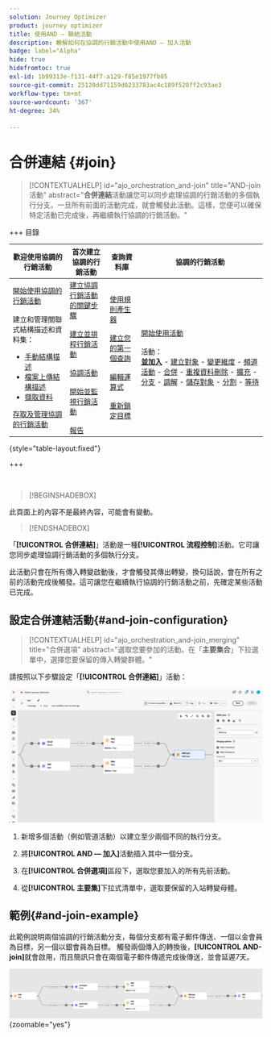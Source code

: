 ```yaml
---
solution: Journey Optimizer
product: journey optimizer
title: 使用AND — 聯結活動
description: 瞭解如何在協調的行銷活動中使用AND — 加入活動
badge: label="Alpha"
hide: true
hidefromtoc: true
exl-id: 1b99313e-f131-44f7-a129-f85e1977fb05
source-git-commit: 25120dd71159d0233783ac4c189f528ff2c93ae3
workflow-type: tm+mt
source-wordcount: '367'
ht-degree: 34%

---
```


# 合併連結 {#join}

>[!CONTEXTUALHELP]
>id="ajo_orchestration_and-join"
>title="AND-join 活動"
>abstract="**合併連結**&#x200B;活動讓您可以同步處理協調的行銷活動的多個執行分支。一旦所有前面的活動完成，就會觸發此活動。這樣，您便可以確保特定活動已完成後，再繼續執行協調的行銷活動。"


+++ 目錄

| 歡迎使用協調的行銷活動 | 首次建立協調的行銷活動 | 查詢資料庫 | 協調的行銷活動 |
|---|---|---|---|
| [開始使用協調的行銷活動](../gs-orchestrated-campaigns.md)<br/><br/>建立和管理關聯式結構描述和資料集：</br> <ul><li>[手動結構描述](../manual-schema.md)</li><li>[檔案上傳結構描述](../file-upload-schema.md)</li><li>[擷取資料](../ingest-data.md)</li></ul>[存取及管理協調的行銷活動](../access-manage-orchestrated-campaigns.md) | [建立協調行銷活動的關鍵步驟](../gs-campaign-creation.md)<br/><br/>[建立並排程行銷活動](../create-orchestrated-campaign.md)<br/><br/>[協調活動](../orchestrate-activities.md)<br/><br/>[開始並監視行銷活動](../start-monitor-campaigns.md)<br/><br/>[報告](../reporting-campaigns.md) | [使用規則產生器](../orchestrated-rule-builder.md)<br/><br/>[建立您的第一個查詢](../build-query.md)<br/><br/>[編輯運算式](../edit-expressions.md)<br/><br/>[重新鎖定目標](../retarget.md) | [開始使用活動](about-activities.md)<br/><br/>活動：<br/><b>[並加入](and-join.md)</b> - [建立對象](build-audience.md) - [變更維度](change-dimension.md) - [頻道活動](channels.md) - [合併](combine.md) - [重複資料刪除](deduplication.md) - [擴充](enrichment.md) - [分支](fork.md) - [調解](reconciliation.md) - [儲存對象](save-audience.md) - [分割](split.md) - [等待](wait.md) |

{style="table-layout:fixed"}

+++

<br/>

>[!BEGINSHADEBOX]

此頁面上的內容不是最終內容，可能會有變動。

>[!ENDSHADEBOX]

「**[!UICONTROL 合併連結]**」活動是一種&#x200B;**[!UICONTROL 流程控制]**&#x200B;活動。它可讓您同步處理協調行銷活動的多個執行分支。

此活動只會在所有傳入轉變啟動後，才會觸發其傳出轉變，換句話說，會在所有之前的活動完成後觸發。這可讓您在繼續執行協調的行銷活動之前，先確定某些活動已完成。

## 設定合併連結活動{#and-join-configuration}

>[!CONTEXTUALHELP]
>id="ajo_orchestration_and-join_merging"
>title="合併選項"
>abstract="選取您要參加的活動。在「**主要集合**」下拉選單中，選擇您要保留的傳入轉變群體。"

請按照以下步驟設定「**[!UICONTROL 合併連結]**」活動：

![](../assets/workflow-andjoin.png)

1. 新增多個活動（例如管道活動）以建立至少兩個不同的執行分支。

1. 將&#x200B;**[!UICONTROL AND — 加入]**&#x200B;活動插入其中一個分支。

1. 在&#x200B;**[!UICONTROL 合併選項]**&#x200B;區段下，選取您要加入的所有先前活動。

1. 從&#x200B;**[!UICONTROL 主要集]**&#x200B;下拉式清單中，選取要保留的入站轉變母體。

## 範例{#and-join-example}

此範例說明兩個協調的行銷活動分支，每個分支都有電子郵件傳送、一個以金會員為目標，另一個以銀會員為目標。 觸發兩個傳入的轉換後，**[!UICONTROL AND-join]**&#x200B;就會啟用，而且簡訊只會在兩個電子郵件傳遞完成後傳送，並會延遲7天。

![](../assets/workflow-andjoin-example.png){zoomable="yes"}
